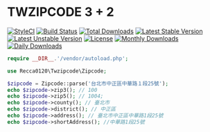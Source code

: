 # TWZIPCODE 3 + 2

[![StyleCI](https://styleci.io/repos/60471045/shield?style=flat)](https://styleci.io/repos/60471045)
[![Build Status](https://travis-ci.org/recca0120/twzipcode.svg)](https://travis-ci.org/recca0120/twzipcode)
[![Total Downloads](https://poser.pugx.org/recca0120/twzipcode/d/total.svg)](https://packagist.org/packages/recca0120/twzipcode)
[![Latest Stable Version](https://poser.pugx.org/recca0120/twzipcode/v/stable.svg)](https://packagist.org/packages/recca0120/twzipcode)
[![Latest Unstable Version](https://poser.pugx.org/recca0120/twzipcode/v/unstable.svg)](https://packagist.org/packages/recca0120/twzipcode)
[![License](https://poser.pugx.org/recca0120/twzipcode/license.svg)](https://packagist.org/packages/recca0120/twzipcode)
[![Monthly Downloads](https://poser.pugx.org/recca0120/twzipcode/d/monthly)](https://packagist.org/packages/recca0120/twzipcode)
[![Daily Downloads](https://poser.pugx.org/recca0120/twzipcode/d/daily)](https://packagist.org/packages/recca0120/twzipcode)

```php
require __DIR__.'/vendor/autoload.php';

use Recca0120\Twzipcode\Zipcode;

$zipcode = Zipcode::parse('台北市中正區中華路１段25號');
echo $zipcode->zip3(); // 100
echo $zipcode->zip5(); // 1004;
echo $zipcode->county(); // 臺北市
echo $zipcode->district(); // 中正區
echo $zipcode->address(); // 臺北市中正區中華路1段25號
echo $zipcode->shortAddress(); //中華路1段25號
```
